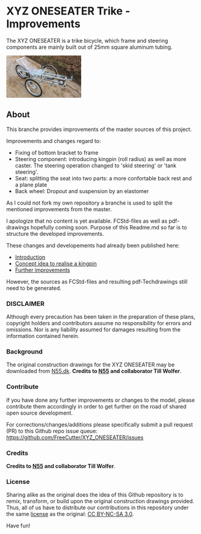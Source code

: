 # XYZ ONESEATER Trike - Improvements

The XYZ ONESEATER is a trike bicycle, which frame and steering components are mainly built out of 25mm square aluminum tubing.


![OneSeater_Picture_Overview](/Pictures/Oneseater_pictures_overview.jpg)

## About

This branche provides improvements of the master sources of this project.

Improvements and changes regard to:  
* Fixing of bottom bracket to frame
* Steering component: introducing kingpin (roll radius) as well as more caster. The steering operation changed to 'skid steering' or 'tank steering'. 
* Seat: splitting the seat into two parts: a more confortable back rest and a plane plate
* Back wheel: Dropout and suspension by an elastomer

As I could not fork my own repository a branche is used to split the mentioned improvements from the master.

I apologize that no content is yet available. FCStd-files as well as pdf-drawings hopefully coming soon.
Purpose of this Readme.md so far is to structure the developed improvements.

These changes and developements had already been published here:

* [Introduction](https://www.velomobilforum.de/forum/index.php?threads/eigenbau-xyz-spaceframe-vehicle.33109/page-14#post-647225)
* [Concept idea to realise a kingpin](https://www.velomobilforum.de/forum/index.php?threads/eigenbau-xyz-spaceframe-vehicle.33109/page-14#post-646791)
* [Further improvements](https://www.velomobilforum.de/forum/index.php?threads/eigenbau-xyz-spaceframe-vehicle.33109/page-23)

However, the sources as FCStd-files and resulting pdf-Techdrawings still need to be generated.

### DISCLAIMER
Although every precaution has been taken in the preparation of these plans, copyright holders and contributors assume no responsibility for errors and omissions. Nor is any liability assumed for damages resulting from the information contained herein.

### Background

The original construction drawings for the XYZ ONESEATER may be downloaded from [N55.dk](http://www.n55.dk/MANUALS/SPACEFRAMEVEHICLES/spaceframevehicles.html). **Credits to [N55](http://www.n55.dk) and collaborator Till Wolfer**.

### Contribute
If you have done any further improvements or changes to the model, please contribute them accordingly in order to get further on the road of shared open source development.

For corrections/changes/additions please specifically submit a pull request (PR) to this Github repo issue queue: https://github.com/FreeCutter/XYZ_ONESEATER/issues

### Credits

**Credits to [N55](http://www.n55.dk) and collaborator Till Wolfer**.

### License

Sharing alike as the original does the idea of this Github repository is to remix, transform, or build upon the original construction drawings provided. Thus, all of us have to distribute our contributions in this repository under the same [license](LICENSE.md) as the original: [CC BY-NC-SA 3.0](https://creativecommons.org/licenses/by-nc-sa/3.0/).

Have fun!
